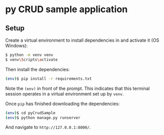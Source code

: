# py CRUD sample application

## Setup

Create a virtual environment to install dependencies in and activate it (OS Windows):

```sh
$ python -m venv venv
$ venv\Scripts\activate
```

Then install the dependencies:

```sh
(env)$ pip install -r requirements.txt
```
Note the `(env)` in front of the prompt. This indicates that this terminal
session operates in a virtual environment set up by `venv`.

Once `pip` has finished downloading the dependencies:
```sh
(env)$ cd pyCrudSample
(env)$ python manage.py runserver
```
And navigate to `http://127.0.0.1:8000/`.
